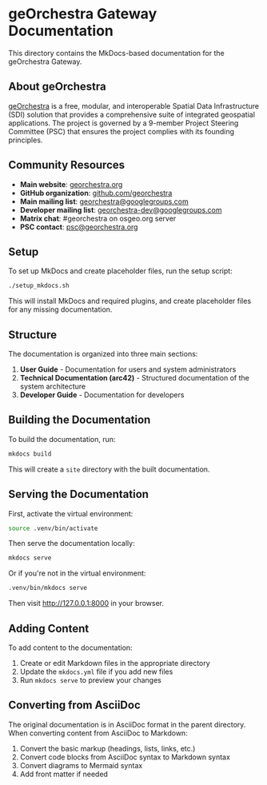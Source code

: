 # geOrchestra Gateway Documentation

This directory contains the MkDocs-based documentation for the geOrchestra Gateway.

## About geOrchestra

[geOrchestra](https://www.georchestra.org/) is a free, modular, and interoperable Spatial Data Infrastructure (SDI) solution that provides a comprehensive suite of integrated geospatial applications. The project is governed by a 9-member Project Steering Committee (PSC) that ensures the project complies with its founding principles.

## Community Resources

- **Main website**: [georchestra.org](https://www.georchestra.org/)
- **GitHub organization**: [github.com/georchestra](https://github.com/georchestra)
- **Main mailing list**: [georchestra@googlegroups.com](mailto:georchestra@googlegroups.com)
- **Developer mailing list**: [georchestra-dev@googlegroups.com](mailto:georchestra-dev@googlegroups.com)
- **Matrix chat**: #georchestra on osgeo.org server
- **PSC contact**: [psc@georchestra.org](mailto:psc@georchestra.org)

## Setup

To set up MkDocs and create placeholder files, run the setup script:

```bash
./setup_mkdocs.sh
```

This will install MkDocs and required plugins, and create placeholder files for any missing documentation.

## Structure

The documentation is organized into three main sections:

1. **User Guide** - Documentation for users and system administrators
2. **Technical Documentation (arc42)** - Structured documentation of the system architecture
3. **Developer Guide** - Documentation for developers

## Building the Documentation

To build the documentation, run:

```bash
mkdocs build
```

This will create a `site` directory with the built documentation.

## Serving the Documentation

First, activate the virtual environment:

```bash
source .venv/bin/activate
```

Then serve the documentation locally:

```bash
mkdocs serve
```

Or if you're not in the virtual environment:

```bash
.venv/bin/mkdocs serve
```

Then visit http://127.0.0.1:8000 in your browser.

## Adding Content

To add content to the documentation:

1. Create or edit Markdown files in the appropriate directory
2. Update the `mkdocs.yml` file if you add new files
3. Run `mkdocs serve` to preview your changes

## Converting from AsciiDoc

The original documentation is in AsciiDoc format in the parent directory. When converting content from AsciiDoc to Markdown:

1. Convert the basic markup (headings, lists, links, etc.)
2. Convert code blocks from AsciiDoc syntax to Markdown syntax
3. Convert diagrams to Mermaid syntax
4. Add front matter if needed
